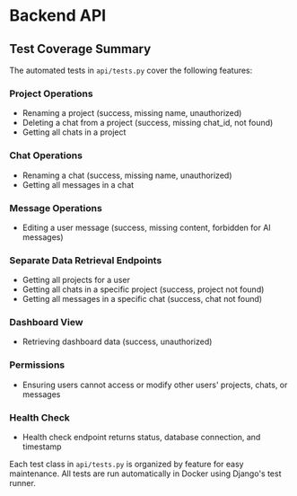 # Backend API

## Test Coverage Summary

The automated tests in `api/tests.py` cover the following features:

### Project Operations
- Renaming a project (success, missing name, unauthorized)
- Deleting a chat from a project (success, missing chat_id, not found)
- Getting all chats in a project

### Chat Operations
- Renaming a chat (success, missing name, unauthorized)
- Getting all messages in a chat

### Message Operations
- Editing a user message (success, missing content, forbidden for AI messages)

### Separate Data Retrieval Endpoints
- Getting all projects for a user
- Getting all chats in a specific project (success, project not found)
- Getting all messages in a specific chat (success, chat not found)

### Dashboard View
- Retrieving dashboard data (success, unauthorized)

### Permissions
- Ensuring users cannot access or modify other users' projects, chats, or messages

### Health Check
- Health check endpoint returns status, database connection, and timestamp

Each test class in `api/tests.py` is organized by feature for easy maintenance. All tests are run automatically in Docker using Django's test runner. 